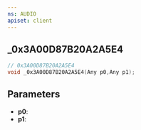 ```yaml
---
ns: AUDIO
apiset: client
---
```

## _0x3A00D87B20A2A5E4

```c
// 0x3A00D87B20A2A5E4
void _0x3A00D87B20A2A5E4(Any p0,Any p1);
```


## Parameters
* **p0**:
* **p1**:



